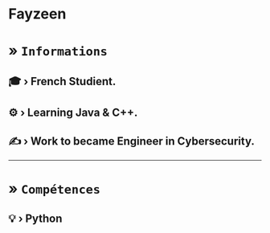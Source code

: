 # Fayzeen

# **»** `Informations`
## 🎓 › French Studient.
## ⚙️ › Learning **Java** & **C++**.
## ✍️ › Work to became **Engineer** in **Cybersecurity**.

***

# **»** `Compétences`
## 💡 › Python

